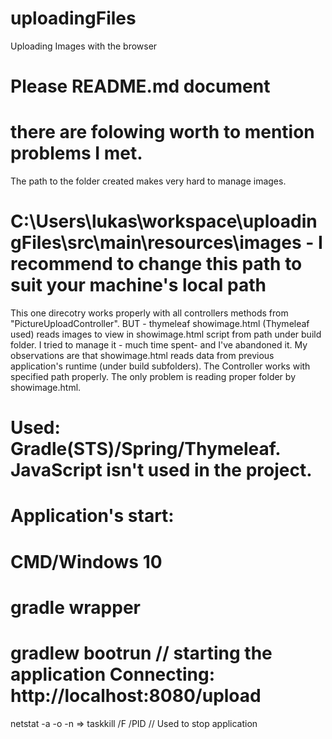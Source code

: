 # uploadingFiles
Uploading Images  with the browser
# Please README.md document
# there are folowing worth to mention problems I met.
The path to the folder created makes very hard to manage images. 
# C:\Users\lukas\workspace\uploadingFiles\src\main\resources\images   - I recommend to change this path to suit your machine's local path
This one direcotry works properly with all controllers methods from "PictureUploadController".
BUT - thymeleaf showimage.html (Thymeleaf used) reads images to view in showimage.html script from path under build folder. 
I tried to manage it - much time spent- and I've abandoned it. My observations are that showimage.html reads data from previous application's runtime (under build subfolders).
The Controller works with specified path properly. The only problem is reading proper folder by showimage.html.
# Used: Gradle(STS)/Spring/Thymeleaf. JavaScript isn't used in the project.
# Application's start:
# CMD/Windows 10
# gradle wrapper
# gradlew bootrun  // starting the application Connecting: http://localhost:8080/upload
netstat -a -o -n => taskkill /F /PID <PID>  // Used to stop application
